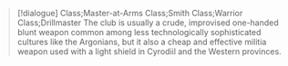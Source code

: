 >[!dialogue] Class;Master-at-Arms Class;Smith Class;Warrior Class;Drillmaster
>The club is usually a crude, improvised one-handed blunt weapon common among less technologically sophisticated cultures like the Argonians, but it also a cheap and effective militia weapon used with a light shield in Cyrodiil and the Western provinces.